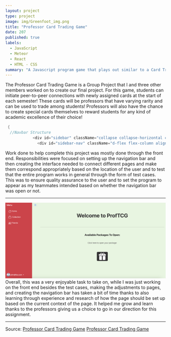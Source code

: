 ```yaml
---
layout: project
type: project
image: img/Greenfoot_img.png
title: "Professor Card Trading Game"
date: 207
published: true
labels:
  - JavaScript
  - Meteor
  - React
  - HTML - CSS
summary: "A Javascript program game that plays out similar to a Card Trading Game!"
---
```


The Professor Card Trading Game is a Group Project that I and three other members worked on to create our final project. For this game, students can initiate peer-to-peer connections with newly assigned cards at the start of each semester! These cards will be professors that have varying rarity and can be used to trade among students!
Professors will also have the chance to create special cards themselves to reward students for any kind of academic excellence of their choice!

```cpp
 {
  //Navbar Structure
            <div id="sidebar" className="collapse collapse-horizontal col-auto col-md-3 col-xl-2 px-sm-2 px-0 bg-danger">
              <div id="sidebar-nav" className="d-flex flex-column align-items-center align-items-sm-start px-1 pt-2 text-white min-vh-100">
```
Work done to help complete this project was mostly done through the front end. Responsibilities were focused on setting up the navigation bar and then creating the interface
needed to connect different pages and make them correspond appropriately based on the location of the user and to test that the entire program works in general through the form of test cases.
This was to ensure quality assurance to the user and to set the program to appear as my teammates intended based on whether the navigation bar was open or not. 

<hr>
<img class="img-fluid" src="../img/Navbar2.png">
Overall, this was a very enjoyable task to take on, while I was just working on the front end besides the test cases, making the adjustments to pages, and creating the navigation bar
has taken a bit of time thanks to also learning through experience and research of how the page should be set up based on the current context of the page. It helped me grow and learn 
thanks to the professors giving us a choice to go in our direction for this assignment. 


<hr>

Source: <a href="146.190.123.195"><i class="large github icon "></i>Professor Card Trading Game</a> <a href="https://academic-flow.github.io/"><i class="large github icon "></i>Professor Card Trading Game</a>
